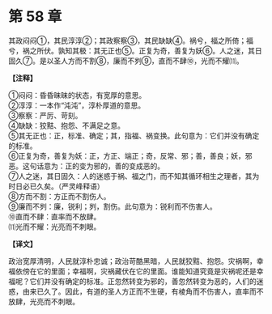 # 第 58 章

其政闷闷①，其民淳淳②；其政察察③，其民缺缺④。祸兮，福之所倚；福兮，祸之所伏。孰知其极：其无正也⑤。正复为奇，善复为妖⑥。人之迷，其日固久⑦。是以圣人方而不割⑧，廉而不刿⑨，直而不肆⑩，光而不耀⑾。

**【注释】**

①闷闷：昏昏昧昧的状态，有宽厚的意思。    
②淳淳：一本作“沌沌”，淳朴厚道的意思。    
③察察：严厉、苛刻。    
④缺缺：狡黠、抱怨、不满足之意。    
⑤其无正也：正，标准、确定；其，指福、祸变换。此句意为：它们并没有确定的标准。    
⑥正复为奇，善复为妖：正，方正、端正；奇，反常、邪；善，善良；妖，邪恶。这句话意为：正的变为邪的，善的变成恶的。    
⑦人之迷，其日固久：人的迷惑于祸、福之门，而不知其循环相生之理者，其为时日必已久矣。（严灵峰释语）    
⑧方而不割：方正而不割伤人。    
⑨廉而不刿：廉，锐利；刿，割伤。此句意为：锐利而不伤害人。    
⑩直而不肆：直率而不放肆。    
⑾光而不耀：光亮而不刺眼。

**【译文】**

政治宽厚清明，人民就淳朴忠诚；政治苛酷黑暗，人民就狡黠、抱怨。灾祸啊，幸福依傍在它的里面；幸福啊，灾祸藏伏在它的里面。谁能知道究竟是灾祸呢还是幸福呢？它们并没有确定的标准。正忽然转变为邪的，善忽然转变为恶的，人们的迷惑，由来已久了。因此，有道的圣人方正而不生硬，有棱角而不伤害人，直率而不放肆，光亮而不刺眼。
